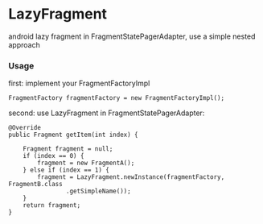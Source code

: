 # LazyFragment
android lazy fragment in FragmentStatePagerAdapter, use a simple nested approach

### Usage

first:
implement your FragmentFactoryImpl

    FragmentFactory fragmentFactory = new FragmentFactoryImpl();

second:
use LazyFragment in FragmentStatePagerAdapter:

    @Override
    public Fragment getItem(int index) {

        Fragment fragment = null;
        if (index == 0) {
            fragment = new FragmentA();
        } else if (index == 1) {
            fragment = LazyFragment.newInstance(fragmentFactory, FragmentB.class
                    .getSimpleName());
        }
        return fragment;
    }

